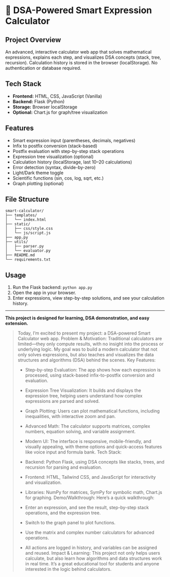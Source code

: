# 🧠 DSA-Powered Smart Expression Calculator

## Project Overview
An advanced, interactive calculator web app that solves mathematical expressions, explains each step, and visualizes DSA concepts (stack, tree, recursion). Calculation history is stored in the browser (localStorage). No authentication or database required.

## Tech Stack
- **Frontend:** HTML, CSS, JavaScript (Vanilla)
- **Backend:** Flask (Python)
- **Storage:** Browser localStorage
- **Optional:** Chart.js for graph/tree visualization

## Features
- Smart expression input (parentheses, decimals, negatives)
- Infix to postfix conversion (stack-based)
- Postfix evaluation with step-by-step stack operations
- Expression tree visualization (optional)
- Calculation history (localStorage, last 10–20 calculations)
- Error detection (syntax, divide-by-zero)
- Light/Dark theme toggle
- Scientific functions (sin, cos, log, sqrt, etc.)
- Graph plotting (optional)

## File Structure
```
smart-calculator/
├── templates/
│   └── index.html
├── static/
│   ├── css/style.css
│   └── js/script.js
├── app.py
├── utils/
│   ├── parser.py
│   └── evaluator.py
├── README.md
└── requirements.txt
```

## Usage
1. Run the Flask backend: `python app.py`
2. Open the app in your browser.
3. Enter expressions, view step-by-step solutions, and see your calculation history.

---

**This project is designed for learning, DSA demonstration, and easy extension.**
 
> Today, I’m excited to present my project: a DSA-powered Smart Calculator web app.
Problem & Motivation:
> Traditional calculators are limited—they only compute results, with no insight into the process or underlying logic.
> My goal was to build a modern calculator that not only solves expressions, but also teaches and visualizes the data structures and algorithms (DSA) behind the scenes.
Key Features:
> - Step-by-step Evaluation:
> The app shows how each expression is processed, using stack-based infix-to-postfix conversion and evaluation.
>
> - Expression Tree Visualization:
> It builds and displays the expression tree, helping users understand how complex expressions are parsed and solved.
>
> - Graph Plotting:
> Users can plot mathematical functions, including inequalities, with interactive zoom and pan.
>
> - Advanced Math:
> The calculator supports matrices, complex numbers, equation solving, and variable assignment.
>
> - Modern UI:
> The interface is responsive, mobile-friendly, and visually appealing, with theme options and quick-access features like voice input and formula bank.
Tech Stack:
> - Backend: Python Flask, using DSA concepts like stacks, trees, and recursion for parsing and evaluation.
> - Frontend: HTML, Tailwind CSS, and JavaScript for interactivity and visualization.
> - Libraries: NumPy for matrices, SymPy for symbolic math, Chart.js for graphing.
Demo/Walkthrough:
> Here’s a quick walkthrough:
> - Enter an expression, and see the result, step-by-step stack operations, and the expression tree.
> - Switch to the graph panel to plot functions.
> - Use the matrix and complex number calculators for advanced operations.
> - All actions are logged in history, and variables can be assigned and reused.
Impact & Learning:
> This project not only helps users calculate, but also learn how algorithms and data structures work in real time.
> It’s a great educational tool for students and anyone interested in the logic behind calculators.
